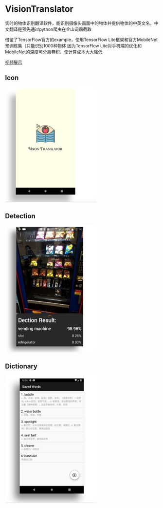 # VisionTranslator
  实时的物体识别翻译软件，能识别摄像头画面中的物体并提供物体的中英文名，中文翻译是预先通过python爬虫在金山词霸截取
  
  借鉴了TensorFlow官方的example，使用TensorFlow Lite框架和官方MobileNet预训练集（只能识别1000种物体
  因为TensorFlow Lite对手机端的优化和MobileNet的深度可分离卷积，使计算成本大大降低
  
  <a href="https://drive.google.com/file/d/13gTMLtB_gcLFeA-SG3l0tq6pKLOJYI3M/view">视频展示</a>
  
## Icon
<img src="https://github.com/Blackssugar/Vision-Translator/blob/master/images/icon.png" width=300/>

## Detection
<img src="https://github.com/Blackssugar/Vision-Translator/blob/master/images/detect.png" width=300/>

## Dictionary
<img src="https://github.com/Blackssugar/Vision-Translator/blob/master/images/dictionary.png" width=300/>
